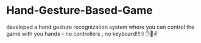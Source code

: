 # Hand-Gesture-Based-Game
developed  a hand gesture recognization system where you can control the game with you hands -  no controllers , no keyboard!!!:) ✋🤚✌️
